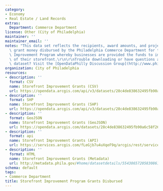 ```yaml
---
category:
- Economy
- Real Estate / Land Records
extras:
  Department: Commerce Department
license: Other (City of Philadelphia)
maintainer: ''
maintainer_email: ''
notes: "This data set reflects the recipients, award amounts, and project sites for\
  \ grant money disbursed by the Philadelphia Commerce Department for the Storefront\
  \ Improvement Program whereby businesses are provided the funds to improve the exterior\
  \ of their storefront.\r\n\r\nTrouble downloading or have questions about this City\
  \ dataset? Visit the [OpenDataPhilly Discussion Group](http://www.phila.gov/data/discuss/)"
organization: City of Philadelphia
resources:
- description: ''
  format: CSV
  name: Storefront Improvement Grants (CSV)
  url: https://opendata.arcgis.com/api/v3/datasets/28c4de838632495fb90a6c58f266c47b_0/downloads/data?format=csv&spatialRefId=4326
- description: ''
  format: SHP
  name: Storefront Improvement Grants (SHP)
  url: https://opendata.arcgis.com/api/v3/datasets/28c4de838632495fb90a6c58f266c47b_0/downloads/data?format=shp&spatialRefId=4326
- description: ''
  format: GeoJSON
  name: Storefront Improvement Grants (GeoJSON)
  url: https://opendata.arcgis.com/datasets/28c4de838632495fb90a6c58f266c47b_0.geojson
- description: ''
  format: api
  name: Storefront Improvement Grants (API)
  url: https://services.arcgis.com/fLeGjb7u4uXqeF9q/arcgis/rest/services/Storefront_Improvement/FeatureServer/0/query?outFields=*&where=1%3D1
- description: ''
  format: HTML
  name: Storefront Improvement Grants (Metadata)
  url: http://metadata.phila.gov/#home/datasetdetails/5543865720583086178c4ec6/representationdetails/5660aa467affdd79710e85ec/
schema: default
tags:
- Commerce Department
title: Storefront Improvement Program Grants Disbursed
---
```

